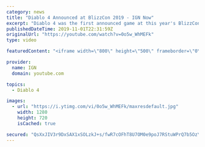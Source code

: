 ```yaml
---
category: news
title: "Diablo 4 Announced at BlizzCon 2019 - IGN Now"
excerpt: "Diablo 4 was the first announced game at this year's BlizzCon, which is a good thing considering how anticipated it was prior to last year's BlizzCon (to much fan ..."
publishedDateTime: 2019-11-01T22:31:59Z
originalUrl: "https://youtube.com/watch?v=0o5w_WhMEFk"
type: video

featuredContent: "<iframe width=\"800\" height=\"500\" frameborder=\"0\" src=\"https://www.youtube.com/embed/0o5w_WhMEFk\" allow=\"accelerometer; autoplay; encrypted-media; gyroscope; picture-in-picture\" allowfullscreen></iframe>"

provider:
  name: IGN
  domain: youtube.com

topics:
  - Diablo 4

images:
  - url: "https://i.ytimg.com/vi/0o5w_WhMEFk/maxresdefault.jpg"
    width: 1280
    height: 720
    isCached: true

secured: "QsXxJIV3r9DxSAX1xSOLzkJ+s/fwR7cOFhT8U7OM0e9poJ7RStuWPrQ7b5OzY19XBP/9JtwiuvNtwp6ttJo44Dia1cMkYsMkS078FNCYhf/PFjdHA/19cL6GM1/NZB3b+LTFffgYf14ySo/qFjW/CqL2A6W6+6z+le/ZAXeGaNSNLh76cVw7aWBeqexXh1QVzCzQdVT/t/XSPfxZesfDo4NT/1a3INOg156i8Er3kjGxeP8a7436xa5fFSVJcAUwMScoaf50+onGUffxoOApvKaM5JEZmnV52YtmDfzSexi3jfe8MtfY7AGDcBbI56rmg8rSnwpaoXa2BdQ/bEvVlwCqHyVj/p7k5YakcddLaXmRWQtWpVEedXVgweNwWMwbByxhzfWtnFYmlydIN2+0zwjcZ4ONBgWOk81ick3nxmrRAmoB4OpjQW1OzB0943cP;FImz6fGjn5Z9kAu06OQ2IQ=="
---
```



